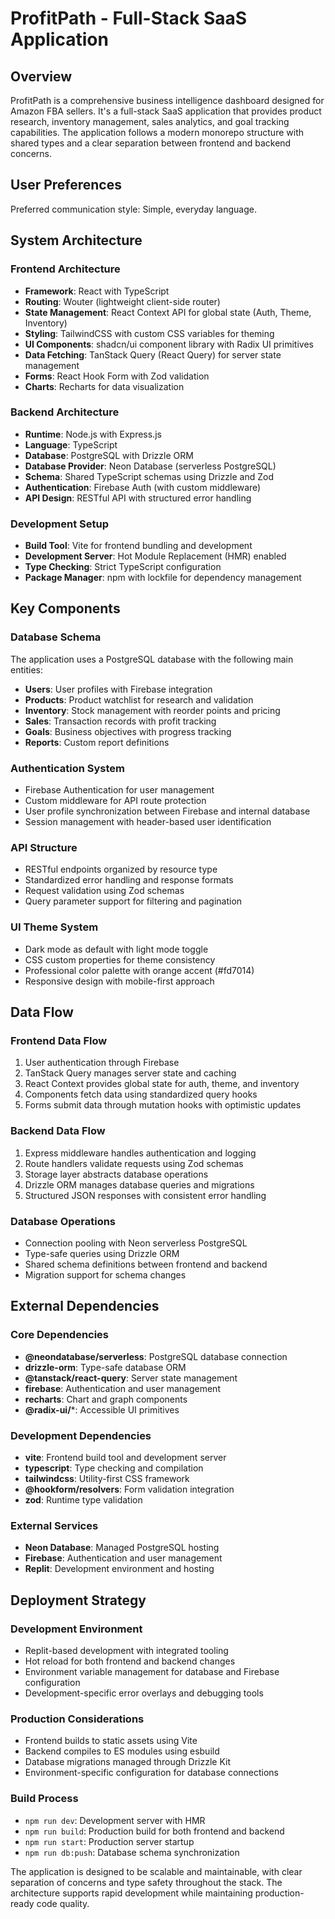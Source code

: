 # ProfitPath - Full-Stack SaaS Application

## Overview

ProfitPath is a comprehensive business intelligence dashboard designed for Amazon FBA sellers. It's a full-stack SaaS application that provides product research, inventory management, sales analytics, and goal tracking capabilities. The application follows a modern monorepo structure with shared types and a clear separation between frontend and backend concerns.

## User Preferences

Preferred communication style: Simple, everyday language.

## System Architecture

### Frontend Architecture
- **Framework**: React with TypeScript
- **Routing**: Wouter (lightweight client-side router)
- **State Management**: React Context API for global state (Auth, Theme, Inventory)
- **Styling**: TailwindCSS with custom CSS variables for theming
- **UI Components**: shadcn/ui component library with Radix UI primitives
- **Data Fetching**: TanStack Query (React Query) for server state management
- **Forms**: React Hook Form with Zod validation
- **Charts**: Recharts for data visualization

### Backend Architecture
- **Runtime**: Node.js with Express.js
- **Language**: TypeScript
- **Database**: PostgreSQL with Drizzle ORM
- **Database Provider**: Neon Database (serverless PostgreSQL)
- **Schema**: Shared TypeScript schemas using Drizzle and Zod
- **Authentication**: Firebase Auth (with custom middleware)
- **API Design**: RESTful API with structured error handling

### Development Setup
- **Build Tool**: Vite for frontend bundling and development
- **Development Server**: Hot Module Replacement (HMR) enabled
- **Type Checking**: Strict TypeScript configuration
- **Package Manager**: npm with lockfile for dependency management

## Key Components

### Database Schema
The application uses a PostgreSQL database with the following main entities:
- **Users**: User profiles with Firebase integration
- **Products**: Product watchlist for research and validation
- **Inventory**: Stock management with reorder points and pricing
- **Sales**: Transaction records with profit tracking
- **Goals**: Business objectives with progress tracking
- **Reports**: Custom report definitions

### Authentication System
- Firebase Authentication for user management
- Custom middleware for API route protection
- User profile synchronization between Firebase and internal database
- Session management with header-based user identification

### API Structure
- RESTful endpoints organized by resource type
- Standardized error handling and response formats
- Request validation using Zod schemas
- Query parameter support for filtering and pagination

### UI Theme System
- Dark mode as default with light mode toggle
- CSS custom properties for theme consistency
- Professional color palette with orange accent (#fd7014)
- Responsive design with mobile-first approach

## Data Flow

### Frontend Data Flow
1. User authentication through Firebase
2. TanStack Query manages server state and caching
3. React Context provides global state for auth, theme, and inventory
4. Components fetch data using standardized query hooks
5. Forms submit data through mutation hooks with optimistic updates

### Backend Data Flow
1. Express middleware handles authentication and logging
2. Route handlers validate requests using Zod schemas
3. Storage layer abstracts database operations
4. Drizzle ORM manages database queries and migrations
5. Structured JSON responses with consistent error handling

### Database Operations
- Connection pooling with Neon serverless PostgreSQL
- Type-safe queries using Drizzle ORM
- Shared schema definitions between frontend and backend
- Migration support for schema changes

## External Dependencies

### Core Dependencies
- **@neondatabase/serverless**: PostgreSQL database connection
- **drizzle-orm**: Type-safe database ORM
- **@tanstack/react-query**: Server state management
- **firebase**: Authentication and user management
- **recharts**: Chart and graph components
- **@radix-ui/***: Accessible UI primitives

### Development Dependencies
- **vite**: Frontend build tool and development server
- **typescript**: Type checking and compilation
- **tailwindcss**: Utility-first CSS framework
- **@hookform/resolvers**: Form validation integration
- **zod**: Runtime type validation

### External Services
- **Neon Database**: Managed PostgreSQL hosting
- **Firebase**: Authentication and user management
- **Replit**: Development environment and hosting

## Deployment Strategy

### Development Environment
- Replit-based development with integrated tooling
- Hot reload for both frontend and backend changes
- Environment variable management for database and Firebase configuration
- Development-specific error overlays and debugging tools

### Production Considerations
- Frontend builds to static assets using Vite
- Backend compiles to ES modules using esbuild
- Database migrations managed through Drizzle Kit
- Environment-specific configuration for database connections

### Build Process
- `npm run dev`: Development server with HMR
- `npm run build`: Production build for both frontend and backend
- `npm run start`: Production server startup
- `npm run db:push`: Database schema synchronization

The application is designed to be scalable and maintainable, with clear separation of concerns and type safety throughout the stack. The architecture supports rapid development while maintaining production-ready code quality.